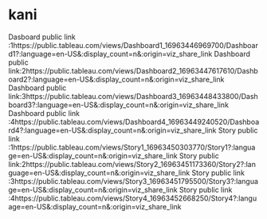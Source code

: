 # kani
Dasboard public link :1https://public.tableau.com/views/Dashboard1_16963446969700/Dashboard1?:language=en-US&:display_count=n&:origin=viz_share_link Dashboard public link:2https://public.tableau.com/views/Dashboard2_16963447617610/Dashboard2?:language=en-US&:display_count=n&:origin=viz_share_link Dashboard public link:3https://public.tableau.com/views/Dashboard3_16963448433800/Dashboard3?:language=en-US&:display_count=n&:origin=viz_share_link Dashboard public link :4https://public.tableau.com/views/Dashboard4_16963449240520/Dashboard4?:language=en-US&:display_count=n&:origin=viz_share_link
Story public link :1https://public.tableau.com/views/Story1_16963450303770/Story1?:language=en-US&:display_count=n&:origin=viz_share_link Story public link:2https://public.tableau.com/views/Story2_16963451173360/Story2?:language=en-US&:display_count=n&:origin=viz_share_link Story public link :3https://public.tableau.com/views/Story3_16963451795500/Story3?:language=en-US&:display_count=n&:origin=viz_share_link Story public link :4https://public.tableau.com/views/Story4_16963452668250/Story4?:language=en-US&:display_count=n&:origin=viz_share_link
